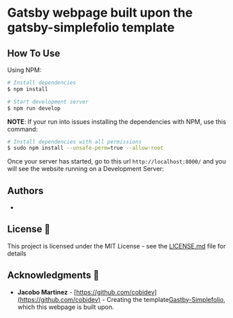 # Gatsby webpage built upon the gatsby-simplefolio template

## How To Use

Using NPM:

```bash
# Install dependencies
$ npm install

# Start development server
$ npm run develop
```

**NOTE**:
If your run into issues installing the dependencies with NPM, use this command:

```bash
# Install dependencies with all permissions
$ sudo npm install --unsafe-perm=true --allow-root
```

Once your server has started, go to this url `http://localhost:8000/` and you will see the website running on a Development Server:

## Authors

- 
## License 📄

This project is licensed under the MIT License - see the [LICENSE.md](LICENSE.md) file for details

## Acknowledgments 🎁

- **Jacobo Martinez** - [https://github.com/cobidev](https://github.com/cobidev) - Creating the template[Gastby-Simplefolio](https://github.com/cobidev/gatsby-simplefolio), which this webpage is built upon.
